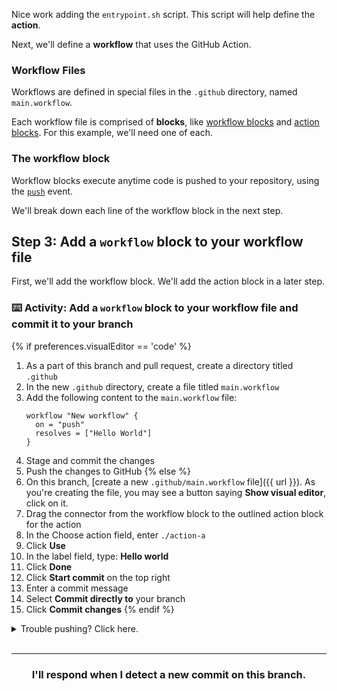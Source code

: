 Nice work adding the `entrypoint.sh` script. This script will help define the **action**.

Next, we'll define a **workflow** that uses the GitHub Action.

### Workflow Files
Workflows are defined in special files in the `.github` directory, named `main.workflow`.

Each workflow file is comprised of **blocks**, like [workflow blocks](https://developer.github.com/actions/creating-workflows/workflow-configuration-options/#workflow-blocks) and [action blocks](https://developer.github.com/actions/creating-workflows/workflow-configuration-options/#action-blocks). For this example, we'll need one of each.

### The workflow block

Workflow blocks execute anytime code is pushed to your repository, using the [`push`](https://developer.github.com/v3/activity/events/types/#pushevent) event.

We'll break down each line of the workflow block in the next step. 

## Step 3: Add a `workflow` block to your workflow file

First, we'll add the workflow block. We'll add the action block in a later step.

### :keyboard: Activity: Add a `workflow` block to your workflow file and commit it to your branch

{% if preferences.visualEditor == 'code' %}
1. As a part of this branch and pull request, create a directory titled `.github`
1. In the new `.github` directory, create a file titled `main.workflow`
1. Add the following content to the `main.workflow` file:
    ```hcl
    workflow "New workflow" {
      on = "push"
      resolves = ["Hello World"]
    }
    ```
1. Stage and commit the changes
1. Push the changes to GitHub
{% else %}
1. On this branch, [create a new `.github/main.workflow` file]({{ url }}). As you're creating the file, you may see a button saying **Show visual editor**, click on it.
1. Drag the connector from the workflow block to the outlined action block for the action
1. In the Choose action field, enter `./action-a`
1. Click **Use**
1. In the label field, type: **Hello world**
1. Click **Done**
1. Click **Start commit** on the top right
1. Enter a commit message
1. Select **Commit directly to** your branch
1. Click **Commit changes**
{% endif %}
<details><summary>Trouble pushing? Click here.</summary>

The `main.workflow` file cannot be edited using an integration. Try editing the file using the web interface, or your command line.

It is possible that you are using an integration (like GitHub Desktop or any other tool that authenticates as you and pushes on your behalf) if you receive a message like the one below:

```shell
To https://github.com/your-username/your-repo.git
 ! [remote rejected] your-branch -> your-branch (refusing to allow an integration to update main.workflow)
error: failed to push some refs to 'https://github.com/your-username/your-repo.git'
```
</details>
<br />

<hr>
<h3 align="center">I'll respond when I detect a new commit on this branch.</h3>
